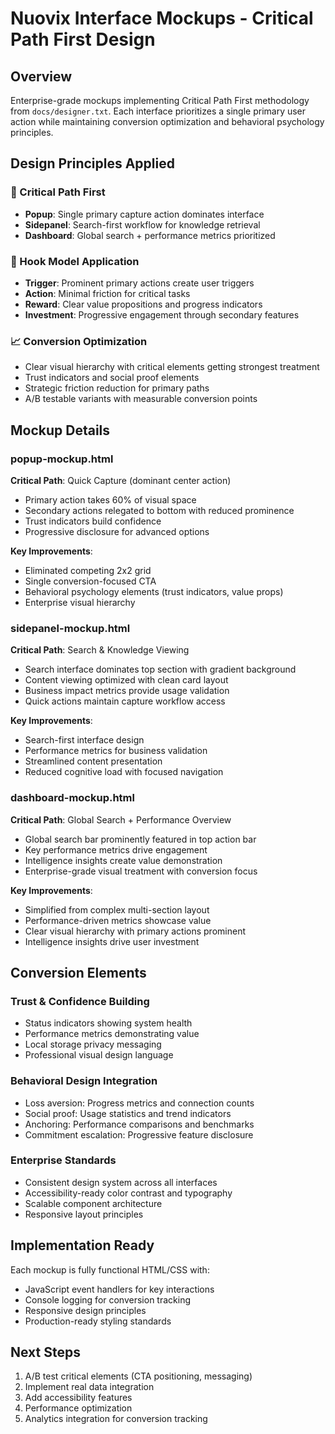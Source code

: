 # Nuovix Interface Mockups - Critical Path First Design

## Overview
Enterprise-grade mockups implementing Critical Path First methodology from `docs/designer.txt`. Each interface prioritizes a single primary user action while maintaining conversion optimization and behavioral psychology principles.

## Design Principles Applied

### 🎯 Critical Path First
- **Popup**: Single primary capture action dominates interface
- **Sidepanel**: Search-first workflow for knowledge retrieval  
- **Dashboard**: Global search + performance metrics prioritized

### 🔄 Hook Model Application
- **Trigger**: Prominent primary actions create user triggers
- **Action**: Minimal friction for critical tasks
- **Reward**: Clear value propositions and progress indicators
- **Investment**: Progressive engagement through secondary features

### 📈 Conversion Optimization
- Clear visual hierarchy with critical elements getting strongest treatment
- Trust indicators and social proof elements
- Strategic friction reduction for primary paths
- A/B testable variants with measurable conversion points

## Mockup Details

### popup-mockup.html
**Critical Path**: Quick Capture (dominant center action)
- Primary action takes 60% of visual space
- Secondary actions relegated to bottom with reduced prominence
- Trust indicators build confidence
- Progressive disclosure for advanced options

**Key Improvements**:
- Eliminated competing 2x2 grid
- Single conversion-focused CTA
- Behavioral psychology elements (trust indicators, value props)
- Enterprise visual hierarchy

### sidepanel-mockup.html  
**Critical Path**: Search & Knowledge Viewing
- Search interface dominates top section with gradient background
- Content viewing optimized with clean card layout
- Business impact metrics provide usage validation
- Quick actions maintain capture workflow access

**Key Improvements**:
- Search-first interface design
- Performance metrics for business validation
- Streamlined content presentation
- Reduced cognitive load with focused navigation

### dashboard-mockup.html
**Critical Path**: Global Search + Performance Overview
- Global search bar prominently featured in top action bar
- Key performance metrics drive engagement
- Intelligence insights create value demonstration
- Enterprise-grade visual treatment with conversion focus

**Key Improvements**:
- Simplified from complex multi-section layout
- Performance-driven metrics showcase value
- Clear visual hierarchy with primary actions prominent
- Intelligence insights drive user investment

## Conversion Elements

### Trust & Confidence Building
- Status indicators showing system health
- Performance metrics demonstrating value
- Local storage privacy messaging
- Professional visual design language

### Behavioral Design Integration
- Loss aversion: Progress metrics and connection counts
- Social proof: Usage statistics and trend indicators
- Anchoring: Performance comparisons and benchmarks
- Commitment escalation: Progressive feature disclosure

### Enterprise Standards
- Consistent design system across all interfaces
- Accessibility-ready color contrast and typography
- Scalable component architecture
- Responsive layout principles

## Implementation Ready
Each mockup is fully functional HTML/CSS with:
- JavaScript event handlers for key interactions
- Console logging for conversion tracking
- Responsive design principles
- Production-ready styling standards

## Next Steps
1. A/B test critical elements (CTA positioning, messaging)
2. Implement real data integration
3. Add accessibility features
4. Performance optimization
5. Analytics integration for conversion tracking
